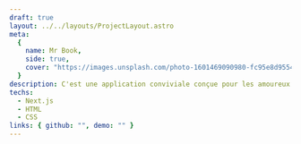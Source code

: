 ```yaml
---
draft: true
layout: ../../layouts/ProjectLayout.astro
meta:
  {
    name: Mr Book,
    side: true,
    cover: "https://images.unsplash.com/photo-1601469090980-fc95e8d95544?ixlib=rb-4.0.3&ixid=M3wxMjA3fDB8MHxwaG90by1wYWdlfHx8fGVufDB8fHx8fA%3D%3D&auto=format&fit=crop&w=988&q=80",
  }
description: C'est une application conviviale conçue pour les amoureux des livres qui souhaitent organiser et suivre leur collection de livres.
techs:
  - Next.js
  - HTML
  - CSS
links: { github: "", demo: "" }
---
```

